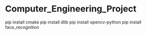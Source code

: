 # Computer_Engineering_Project
pip install cmake
pip install dlib
pip install opencv-python
pip install face_recognition
